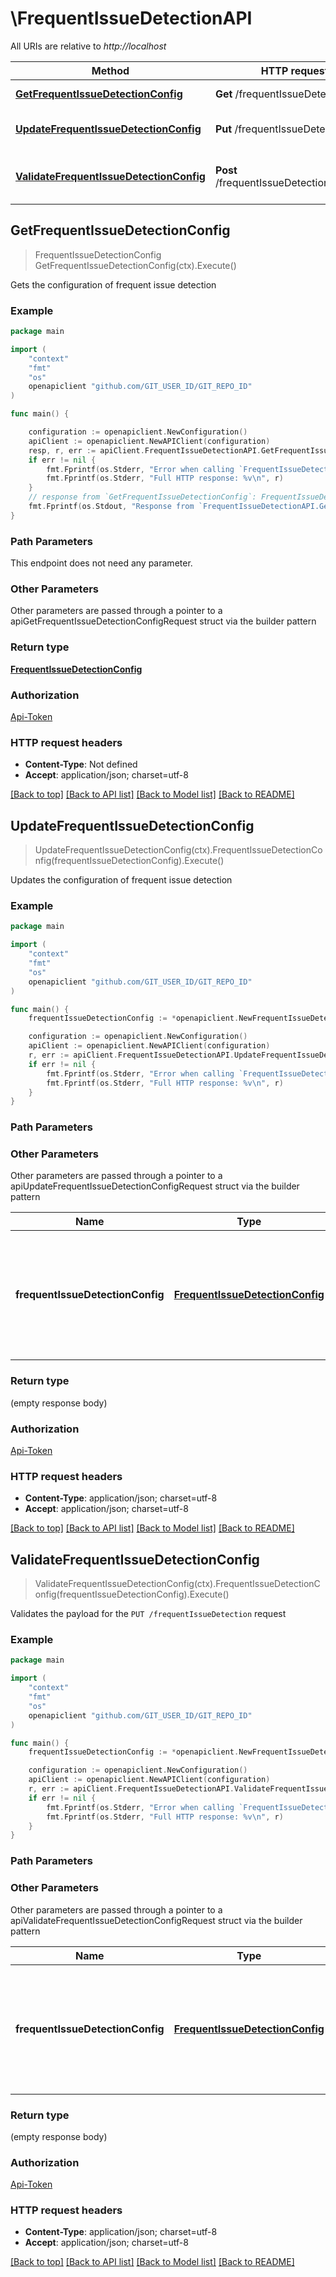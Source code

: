 # \FrequentIssueDetectionAPI

All URIs are relative to *http://localhost*

Method | HTTP request | Description
------------- | ------------- | -------------
[**GetFrequentIssueDetectionConfig**](FrequentIssueDetectionAPI.md#GetFrequentIssueDetectionConfig) | **Get** /frequentIssueDetection | Gets the configuration of frequent issue detection
[**UpdateFrequentIssueDetectionConfig**](FrequentIssueDetectionAPI.md#UpdateFrequentIssueDetectionConfig) | **Put** /frequentIssueDetection | Updates the configuration of frequent issue detection
[**ValidateFrequentIssueDetectionConfig**](FrequentIssueDetectionAPI.md#ValidateFrequentIssueDetectionConfig) | **Post** /frequentIssueDetection/validator | Validates the payload for the &#x60;PUT /frequentIssueDetection&#x60; request



## GetFrequentIssueDetectionConfig

> FrequentIssueDetectionConfig GetFrequentIssueDetectionConfig(ctx).Execute()

Gets the configuration of frequent issue detection

### Example

```go
package main

import (
    "context"
    "fmt"
    "os"
    openapiclient "github.com/GIT_USER_ID/GIT_REPO_ID"
)

func main() {

    configuration := openapiclient.NewConfiguration()
    apiClient := openapiclient.NewAPIClient(configuration)
    resp, r, err := apiClient.FrequentIssueDetectionAPI.GetFrequentIssueDetectionConfig(context.Background()).Execute()
    if err != nil {
        fmt.Fprintf(os.Stderr, "Error when calling `FrequentIssueDetectionAPI.GetFrequentIssueDetectionConfig``: %v\n", err)
        fmt.Fprintf(os.Stderr, "Full HTTP response: %v\n", r)
    }
    // response from `GetFrequentIssueDetectionConfig`: FrequentIssueDetectionConfig
    fmt.Fprintf(os.Stdout, "Response from `FrequentIssueDetectionAPI.GetFrequentIssueDetectionConfig`: %v\n", resp)
}
```

### Path Parameters

This endpoint does not need any parameter.

### Other Parameters

Other parameters are passed through a pointer to a apiGetFrequentIssueDetectionConfigRequest struct via the builder pattern


### Return type

[**FrequentIssueDetectionConfig**](FrequentIssueDetectionConfig.md)

### Authorization

[Api-Token](../README.md#Api-Token)

### HTTP request headers

- **Content-Type**: Not defined
- **Accept**: application/json; charset=utf-8

[[Back to top]](#) [[Back to API list]](../README.md#documentation-for-api-endpoints)
[[Back to Model list]](../README.md#documentation-for-models)
[[Back to README]](../README.md)


## UpdateFrequentIssueDetectionConfig

> UpdateFrequentIssueDetectionConfig(ctx).FrequentIssueDetectionConfig(frequentIssueDetectionConfig).Execute()

Updates the configuration of frequent issue detection

### Example

```go
package main

import (
    "context"
    "fmt"
    "os"
    openapiclient "github.com/GIT_USER_ID/GIT_REPO_ID"
)

func main() {
    frequentIssueDetectionConfig := *openapiclient.NewFrequentIssueDetectionConfig(false, false, false) // FrequentIssueDetectionConfig | The JSON body of the request, containing parameters of the frequent issue detection configuration (optional)

    configuration := openapiclient.NewConfiguration()
    apiClient := openapiclient.NewAPIClient(configuration)
    r, err := apiClient.FrequentIssueDetectionAPI.UpdateFrequentIssueDetectionConfig(context.Background()).FrequentIssueDetectionConfig(frequentIssueDetectionConfig).Execute()
    if err != nil {
        fmt.Fprintf(os.Stderr, "Error when calling `FrequentIssueDetectionAPI.UpdateFrequentIssueDetectionConfig``: %v\n", err)
        fmt.Fprintf(os.Stderr, "Full HTTP response: %v\n", r)
    }
}
```

### Path Parameters



### Other Parameters

Other parameters are passed through a pointer to a apiUpdateFrequentIssueDetectionConfigRequest struct via the builder pattern


Name | Type | Description  | Notes
------------- | ------------- | ------------- | -------------
 **frequentIssueDetectionConfig** | [**FrequentIssueDetectionConfig**](FrequentIssueDetectionConfig.md) | The JSON body of the request, containing parameters of the frequent issue detection configuration | 

### Return type

 (empty response body)

### Authorization

[Api-Token](../README.md#Api-Token)

### HTTP request headers

- **Content-Type**: application/json; charset=utf-8
- **Accept**: application/json; charset=utf-8

[[Back to top]](#) [[Back to API list]](../README.md#documentation-for-api-endpoints)
[[Back to Model list]](../README.md#documentation-for-models)
[[Back to README]](../README.md)


## ValidateFrequentIssueDetectionConfig

> ValidateFrequentIssueDetectionConfig(ctx).FrequentIssueDetectionConfig(frequentIssueDetectionConfig).Execute()

Validates the payload for the `PUT /frequentIssueDetection` request

### Example

```go
package main

import (
    "context"
    "fmt"
    "os"
    openapiclient "github.com/GIT_USER_ID/GIT_REPO_ID"
)

func main() {
    frequentIssueDetectionConfig := *openapiclient.NewFrequentIssueDetectionConfig(false, false, false) // FrequentIssueDetectionConfig | The JSON body of the request, containing parameters of the frequent issue detection configuration (optional)

    configuration := openapiclient.NewConfiguration()
    apiClient := openapiclient.NewAPIClient(configuration)
    r, err := apiClient.FrequentIssueDetectionAPI.ValidateFrequentIssueDetectionConfig(context.Background()).FrequentIssueDetectionConfig(frequentIssueDetectionConfig).Execute()
    if err != nil {
        fmt.Fprintf(os.Stderr, "Error when calling `FrequentIssueDetectionAPI.ValidateFrequentIssueDetectionConfig``: %v\n", err)
        fmt.Fprintf(os.Stderr, "Full HTTP response: %v\n", r)
    }
}
```

### Path Parameters



### Other Parameters

Other parameters are passed through a pointer to a apiValidateFrequentIssueDetectionConfigRequest struct via the builder pattern


Name | Type | Description  | Notes
------------- | ------------- | ------------- | -------------
 **frequentIssueDetectionConfig** | [**FrequentIssueDetectionConfig**](FrequentIssueDetectionConfig.md) | The JSON body of the request, containing parameters of the frequent issue detection configuration | 

### Return type

 (empty response body)

### Authorization

[Api-Token](../README.md#Api-Token)

### HTTP request headers

- **Content-Type**: application/json; charset=utf-8
- **Accept**: application/json; charset=utf-8

[[Back to top]](#) [[Back to API list]](../README.md#documentation-for-api-endpoints)
[[Back to Model list]](../README.md#documentation-for-models)
[[Back to README]](../README.md)

